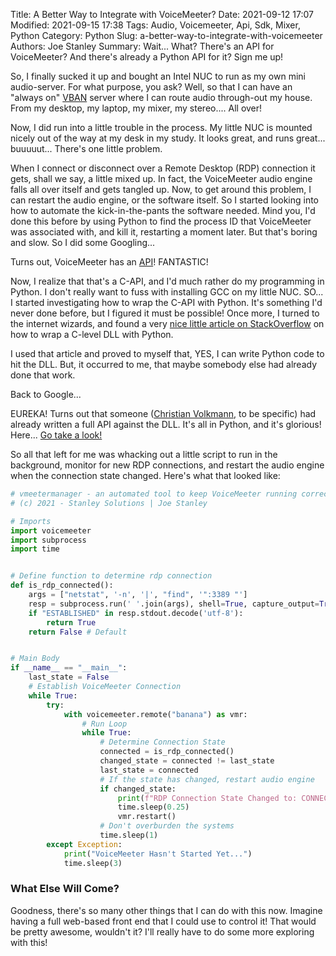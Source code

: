 Title: A Better Way to Integrate with VoiceMeeter?
Date: 2021-09-12 17:07
Modified: 2021-09-15 17:38
Tags: Audio, Voicemeeter, Api, Sdk, Mixer, Python
Category: Python
Slug: a-better-way-to-integrate-with-voicemeeter
Authors: Joe Stanley
Summary: Wait... What? There's an API for VoiceMeeter? And there's already a Python API for it? Sign me up!


So, I finally sucked it up and bought an Intel NUC to run as my own mini audio-server. For what purpose,
you ask? Well, so that I can have an "always on" [VBAN](https://vb-audio.com/Voicemeeter/vban.htm) server
where I can route audio through-out my house. From my desktop, my laptop, my mixer, my stereo.... All
over!

Now, I did run into a little trouble in the process. My little NUC is mounted nicely out of the way at my
desk in my study. It looks great, and runs great... buuuuut... There's one little problem.

When I connect or disconnect over a Remote Desktop (RDP) connection it gets, shall we say, a little mixed
up. In fact, the VoiceMeeter audio engine falls all over itself and gets tangled up. Now, to get around
this problem, I can restart the audio engine, or the software itself. So I started looking into how to
automate the kick-in-the-pants the software needed. Mind you, I'd done this before by using Python to find
the process ID that VoiceMeeter was associated with, and kill it, restarting a moment later. But that's
boring and slow. So I did some Googling...

Turns out, VoiceMeeter has an [API](https://forum.vb-audio.com/viewtopic.php?f=8&t=346)! FANTASTIC!

Now, I realize that that's a C-API, and I'd much rather do my programming in Python. I don't really want
to fuss with installing GCC on my little NUC. SO... I started investigating how to wrap the C-API with
Python. It's something I'd never done before, but I figured it must be possible! Once more, I turned to
the internet wizards, and found a very [nice little article on StackOverflow](https://stackoverflow.com/a/252473/10406011)
on how to wrap a C-level DLL with Python.

I used that article and proved to myself that, YES, I can write Python code to hit the DLL. But, it
occurred to me, that maybe somebody else had already done that work.

Back to Google...

EUREKA! Turns out that someone ([Christian Volkmann](https://github.com/chvolkmann), to be specific) had
already written a full API against the DLL. It's all in Python, and it's glorious! Here...
[Go take a look!](https://github.com/chvolkmann/voicemeeter-remote-python)

So all that left for me was whacking out a little script to run in the background, monitor for new RDP
connections, and restart the audio engine when the connection state changed. Here's what that looked
like:

```python
# vmeetermanager - an automated tool to keep VoiceMeeter running correctly.
# (c) 2021 - Stanley Solutions | Joe Stanley

# Imports
import voicemeeter
import subprocess
import time


# Define function to determine rdp connection
def is_rdp_connected():
    args = ["netstat", '-n', '|', "find", '":3389 "']
    resp = subprocess.run(' '.join(args), shell=True, capture_output=True)
    if "ESTABLISHED" in resp.stdout.decode('utf-8'):
        return True
    return False # Default


# Main Body
if __name__ == "__main__":
    last_state = False
    # Establish VoiceMeeter Connection
    while True:
        try:
            with voicemeeter.remote("banana") as vmr:
                # Run Loop
                while True:
                    # Determine Connection State
                    connected = is_rdp_connected()
                    changed_state = connected != last_state
                    last_state = connected
                    # If the state has changed, restart audio engine
                    if changed_state:
                        print(f"RDP Connection State Changed to: CONNECTED={connected}")
                        time.sleep(0.25)
                        vmr.restart()
                    # Don't overburden the systems
                    time.sleep(1)
        except Exception:
            print("VoiceMeeter Hasn't Started Yet...")
            time.sleep(3)
```

### What Else Will Come?

Goodness, there's so many other things that I can do with this now. Imagine having a full web-based front
end that I could use to control it! That would be pretty awesome, wouldn't it? I'll really have to do
some more exploring with this!

